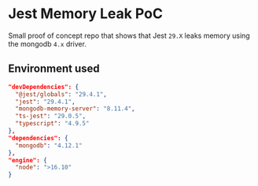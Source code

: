 # Jest Memory Leak PoC

Small proof of concept repo that shows that Jest `29.X` leaks memory using the mongodb `4.x` driver.

## Environment used

```json
"devDependencies": {
  "@jest/globals": "29.4.1",
  "jest": "29.4.1",
  "mongodb-memory-server": "8.11.4",
  "ts-jest": "29.0.5",
  "typescript": "4.9.5"
},
"dependencies": {
  "mongodb": "4.12.1"
},
"engine": {
  "node": ">16.10"
}
```
